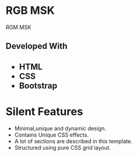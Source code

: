<h1>RGB MSK</h1>

<p>RGM MSK</p>

<h2>Developed With<h2>
  <ul>
  <li>HTML</li>
  <li>CSS</li>
  <li>Bootstrap</li>
  </ul>
  <h1>Silent Features</h1>
  <ul>
  <li>Minimal,unique and dynamic design.</li>
  <li>Contains Unique CSS effects.</li>
  <li>A lot of sections are described in this template.</li>
  <li>Structured using pure CSS grid layout.</li>
  </ul>
 

